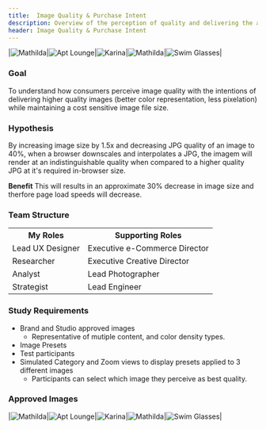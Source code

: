 ```yaml
---
title:  Image Quality & Purchase Intent
description: Overview of the perception of quality and delivering the appropriate quality image based on a customers liklihood to purchase
header: Image Quality & Purchase Intent
---
```


|![Mathilda](http://images.urbanoutfitters.com/is/image/UrbanOutfitters/MathildaYellow?$cat$)|![Apt Lounge](http://images.urbanoutfitters.com/is/image/UrbanOutfitters/aptlounge?$cat$)|![Karina](http://images.urbanoutfitters.com/is/image/UrbanOutfitters/karinax45?$cat$)|![Mathilda](http://images.urbanoutfitters.com/is/image/UrbanOutfitters/matildax45?$cat$)|![Swim Glasses](http://images.urbanoutfitters.com/is/image/UrbanOutfitters/swimglasses?$cat$)|

### Goal
To understand how consumers perceive image quality with the intentions of delivering higher quality images (better color representation, less pixelation) while maintaining a cost sensitive image file size.

### Hypothesis
By increasing image size by 1.5x and decreasing JPG quality of an image to 40%, when a browser downscales and interpolates a JPG, the imagem will render at an indistinguishable quality when compared to a higher quality JPG at it's required in-browser size. 

**Benefit** This will results in an approximate 30% decrease in image size and therfore page load speeds will decrease. 

### Team Structure
<table>
  <tr>
    <th>My Roles</th>
    <th>Supporting Roles</th>
  </tr>
  <tr>
    <td>Lead UX Designer  </td>
    <td>Executive e-Commerce Director</td>
  </tr>
  <tr>
    <td>Researcher</td>
    <td>Executive Creative Director</td>
  </tr>
  <tr>
    <td>Analyst</td>
    <td>Lead Photographer</td>
  </tr>
  <tr>
    <td>Strategist</td>
    <td>Lead Engineer</td>
  </tr>
</table>

### Study Requirements
* Brand and Studio approved images  
  * Representative of mutiple content, and color density types.
* Image Presets
* Test participants
* Simulated Category and Zoom views to display presets applied to 3 different images  
  * Participants can select which image they perceive as best quality.

### Approved Images

|![Mathilda](http://images.urbanoutfitters.com/is/image/UrbanOutfitters/MathildaYellow?$cat$)|![Apt Lounge](http://images.urbanoutfitters.com/is/image/UrbanOutfitters/aptlounge?$cat$)|![Karina](http://images.urbanoutfitters.com/is/image/UrbanOutfitters/karinax45?$cat$)|![Mathilda](http://images.urbanoutfitters.com/is/image/UrbanOutfitters/matildax45?$cat$)|![Swim Glasses](http://images.urbanoutfitters.com/is/image/UrbanOutfitters/swimglasses?$cat$)|


